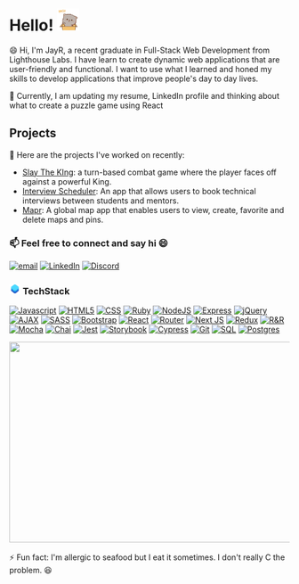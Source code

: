 # Hello! <img src="https://raw.githubusercontent.com/jayrmesa/jayrmesa/main/hello.gif" width="40px" height="40px" />

😄 Hi, I'm JayR, a recent graduate in Full-Stack Web Development from Lighthouse Labs. I have learn to create dynamic web applications that are user-friendly and functional. I want to use what I learned and honed my skills to develop applications that improve people's day to day lives.

🔭 Currently, I am updating my resume, LinkedIn profile and thinking about what to create a puzzle game using React

## **Projects**

💬 Here are the projects I've worked on recently:

- [Slay The KIng](https://github.com/jayrmesa/slay-the-king): a turn-based combat game where the player faces off against a powerful King.
- [Interview Scheduler](https://github.com/jayrmesa/scheduler): An app that allows users to book technical interviews between students and mentors.
- [Mapr](https://github.com/laurenashley/mapr): A global map app that enables users to view, create, favorite and delete maps and pins.

### 📫 Feel free to connect and say hi 😄

[![email](https://img.shields.io/badge/jayrmesa@gmail.com-D14836?style=flat-square&logo=gmail&logoColor=white)](mailto:jayrmesa@gmail.com)
[![LinkedIn](https://img.shields.io/badge/arnoldmesa-0077B5?style=flat-square&logo=linkedin&logoColor=white)](https://www.linkedin.com/in/arnold-mesa/)
[![Discord](https://img.shields.io/badge/JayR-7289DA?style=flat-square&logo=discord&logoColor=white)](https://discord.com/invite/sEswkYJcd)

### <img src="https://raw.githubusercontent.com/jayrmesa/jayrmesa/main/TS.png" width="20px" height="20px" /> **TechStack**

[![Javascript](https://img.shields.io/badge/-JavaScript-black?style=flat-square&logo=javascript)](https://www.javascript.com/resources) 
[![HTML5](https://img.shields.io/badge/-HTML5-E34F26?style=flat-square&logo=html5&logoColor=white)](https://html.com/html5/)
[![CSS](https://img.shields.io/badge/-CSS3-1572B6?style=flat-square&logo=css3)](https://developer.mozilla.org/en-US/docs/Learn/CSS/First_steps/What_is_CSS)
[![Ruby](https://img.shields.io/badge/-Ruby-CC342D?style=flat-square&logo=ruby&logoColor=white)](https://www.ruby-lang.org/en/)
[![NodeJS](https://img.shields.io/badge/-Nodejs-black?style=flat-square&logo=Node.js)](https://nodejs.org/en)
[![Express](https://img.shields.io/badge/Express-black?style=flat-square&logo=express&logoColor=white)](https://expressjs.com/)
[![jQuery](https://img.shields.io/badge/jQuery-0769AD?style=flat-square&logo=jquery&logoColor=white)](https://jquery.com/)
[![AJAX](https://img.shields.io/badge/ajax-%23316192.svg?style=flat-square&logo=ajax&logoColor=white)](https://en.wikipedia.org/wiki/Ajax_(programming))
[![SASS](https://img.shields.io/badge/-SASS-CC6699?style=flat-square&logo=sass&logoColor=white)](https://sass-lang.com/)
[![Bootstrap](https://img.shields.io/badge/Bootstrap-7952B3?style=flat-square&logo=bootstrap&logoColor=white)](https://getbootstrap.com/)
[![React](https://img.shields.io/badge/-React-black?style=flat-square&logo=react)](https://react.dev/)
[![Router](https://img.shields.io/badge/React_Router-CA4245?style=flat-square&logo=react-router&logoColor=white)](https://reactrouter.com/en/main)
[![Next JS](https://img.shields.io/badge/Next-black?style=flat-square&logo=next.js&logoColor=white)](https://nextjs.org/)
[![Redux](https://img.shields.io/badge/Redux-593D88?style=flat-square&logo=redux&logoColor=white)](https://redux.js.org/)
[![R&R](https://img.shields.io/badge/Ruby_on_Rails-CC0000?style=flat-square&logo=ruby-on-rails&logoColor=white)](https://rubyonrails.org/)
[![Mocha](https://img.shields.io/badge/-Mocha-8D6748?style=flat-square&logo=mocha&logoColor=white)](https://mochajs.org/)
[![Chai](https://img.shields.io/badge/-Chai-white?style=flat-square&logo=chai&logoColor=A30701)](https://www.chaijs.com/)
[![Jest](https://img.shields.io/badge/-Jest-white?style=flat-square&logo=jest&logoColor=C21325)](https://jestjs.io/)
[![Storybook](https://img.shields.io/badge/-Storybook-FF4785?style=flat-square&logo=storybook&logoColor=white)](https://storybook.js.org/)
[![Cypress](https://img.shields.io/badge/-Cypress-17202C?style=flat-square&logo=cypress&logoColor=white)](https://www.cypress.io/)
[![Git](https://img.shields.io/badge/Git-white?style=flat-square&logo=git&logoColor=#F05032)](https://git-scm.com/)
[![SQL](https://img.shields.io/badge/SQL-003B57?style=flat-square&logo=sql&logoColor=white)](https://en.wikipedia.org/wiki/SQL)
[![Postgres](https://img.shields.io/badge/postgres-%23316192.svg?style=flat-square&logo==postgresql&logoColor=white)](https://www.postgresql.org/)


<img src="https://raw.githubusercontent.com/jayrmesa/jayrmesa/main/FullDev.gif" width="760px" height="360px" />


⚡ Fun fact: I'm allergic to seafood but I eat it sometimes. I don't really C the problem. 😆

<!--
**jayrmesa/jayrmesa** is a ✨ _special_ ✨ repository because its `README.md` (this file) appears on your GitHub profile.

Here are some ideas to get you started:

- 🔭 I’m currently working on ...
- 🌱 I’m currently learning ...
- 👯 I’m looking to collaborate on ...
- 🤔 I’m looking for help with ...
- 💬 Ask me about ...
- 📫 How to reach me: ...
- 😄 Pronouns: ...
- ⚡ Fun fact: ...
-->
